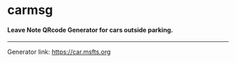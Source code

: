 # carmsg

#### Leave Note QRcode Generator for cars outside parking.
---
Generator link: https://car.msfts.org
